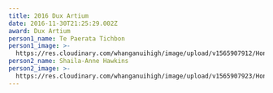 ```yaml
---
title: 2016 Dux Artium
date: 2016-11-30T21:25:29.002Z
award: Dux Artium
person1_name: Te Paerata Tichbon
person1_image: >-
  https://res.cloudinary.com/whanganuihigh/image/upload/v1565907912/Honours%20Board/2016_Te_Paerata_Tichbon_Dux_Artium_Male.jpg
person2_name: Shaila-Anne Hawkins
person2_image: >-
  https://res.cloudinary.com/whanganuihigh/image/upload/v1565907923/Honours%20Board/2016_Shaila-Anne_Hawkins_Dux_Artium_female.jpg
---
```



